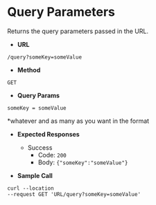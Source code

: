 # Query Parameters

Returns the query parameters passed in the URL.

- **URL**

`/query?someKey=someValue`

- **Method**

`GET`

- **Query Params**

`someKey = someValue`

\*whatever and as many as you want in the format

- **Expected Responses**

  - Success
    - Code: `200`
    - Body: `{"someKey":"someValue"}`

- **Sample Call**

```
curl --location
--request GET 'URL/query?someKey=someValue'
```
